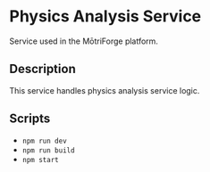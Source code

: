 # Physics Analysis Service

Service used in the MōtriForge platform.

## Description

This service handles physics analysis service logic.

## Scripts
- `npm run dev`
- `npm run build`
- `npm start`
